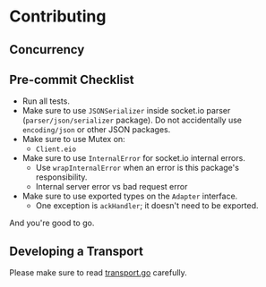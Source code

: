 # Contributing

## Concurrency

## Pre-commit Checklist

- Run all tests.
- Make sure to use `JSONSerializer` inside socket.io parser (`parser/json/serializer` package). Do not accidentally use `encoding/json` or other JSON packages.
- Make sure to use Mutex on:
    - `Client.eio`
- Make sure to use `InternalError` for socket.io internal errors.
    - Use `wrapInternalError` when an error is this package's responsibility.
    - Internal server error vs bad request error
- Make sure to use exported types on the `Adapter` interface.
    - One exception is `ackHandler`; it doesn't need to be exported.

And you're good to go.

## Developing a Transport

Please make sure to read [transport.go](engine.io/transport.go) carefully.
